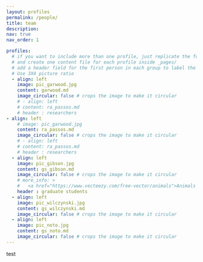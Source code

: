```yaml
---
layout: profiles
permalink: /people/
title: team
description: 
nav: true
nav_order: 1

profiles:
  # if you want to include more than one profile, just replicate the following block
  # and create one content file for each profile inside _pages/
  # add a header field for the first person in each group to label the sections - JCG
  # Use 3X4 picture ratio
  - align: left
    image: pic_garwood.jpg
    content: garwood.md
    image_circular: false # crops the image to make it circular
    # - align: left
    # content: ra_passos.md
    # header : researchers
- align: left
    # image: pic_garwood.jpg
    content: ra_passos.md
    image_circular: false # crops the image to make it circular
    # - align: left
    # content: ra_passos.md
    # header : researchers
  - align: left
    image: pic_gibson.jpg
    content: gs_gibson.md
    image_circular: false # crops the image to make it circular
    # more_info: >
    #   <a href="https://www.vecteezy.com/free-vector/animals">Animals Vectors by Vecteezy</a>
    header : graduate students
  - align: left
    image: pic_wilczynski.jpg
    content: gs_wilczynski.md
    image_circular: false # crops the image to make it circular
  - align: left
    image: pic_noto.jpg
    content: gs_noto.md
    image_circular: false # crops the image to make it circular
---
```


test
